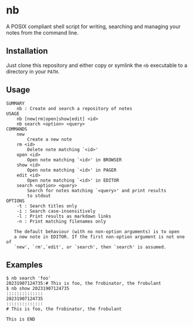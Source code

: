 # nb

A POSIX compliant shell script for writing, searching and managing your
notes from the command line.

## Installation

Just clone this repository and either copy or symlink the `nb` executable
to a directory in your `PATH`.

## Usage

```
SUMMARY
	nb : Create and search a repository of notes
USAGE
	nb [new|rm|open|show|edit] <id>
	nb search <option> <query>
COMMANDS
	new
		Create a new note
	rm <id>
		Delete note matching `<id>'
	open <id>
		Open note matching `<id>' in BROWSER
	show <id>
		Open note matching `<id>' in PAGER
	edit <id>
		Open note matching `<id>' in EDITOR
	search <option> <query>
		Search for notes matching `<query>' and print results
		to stdout
OPTIONS
	-t : Search titles only
	-i : Search case-insensitively
	-l : Print results as markdown links
	-n : Print matching filenames only

   The default behaviour (with no non-option arguments) is to open
   a new note in EDITOR. If the first non-option argument is not one of
   `new', `rm',`edit', or `search', then `search' is assumed.

```

## Examples

```
$ nb search 'foo'
20231907124735:# This is foo, the frobinator, the frobulant
$ nb show 20231907124735
::::::::::::::
20231907124735
::::::::::::::
# This is foo, the frobinator, the frobulant

This is END

```

